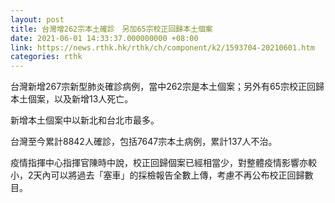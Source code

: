 ```yaml
---
layout: post
title: 台灣增262宗本土確診　另加65宗校正回歸本土個案
date: 2021-06-01 14:33:37.000000000 +08:00
link: https://news.rthk.hk/rthk/ch/component/k2/1593704-20210601.htm
categories: rthk
---
```


台灣新增267宗新型肺炎確診病例，當中262宗是本土個案；另外有65宗校正回歸本土個案，以及新增13人死亡。

新增本土個案中以新北和台北市最多。

台灣至今累計8842人確診，包括7647宗本土病例，累計137人不治。

疫情指揮中心指揮官陳時中說，校正回歸個案已經相當少，對整體疫情影響亦較小，2天內可以將過去「塞車」的採檢報告全數上傳，考慮不再公布校正回歸數目。
